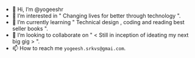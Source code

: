 - 👋 Hi, I’m @yogeeshr
- 👀 I’m interested in " Changing lives for better through technology ".
- 🌱 I’m currently learning " Technical design , coding and reading best seller books ". 
- 💞️ I’m looking to collaborate on " < Still in inception of ideating my next big gig > ".
- 📫 How to reach me `yogeesh.srkvs@gmai.com`.

<!---
yogeeshr/yogeeshr is a ✨ special ✨ repository because its `README.md` (this file) appears on your GitHub profile.
You can click the Preview link to take a look at your changes.
--->
